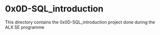 # 0x0D-SQL_introduction

This directory contains the 0x0D-SQL_introduction project done during the ALX SE programme
